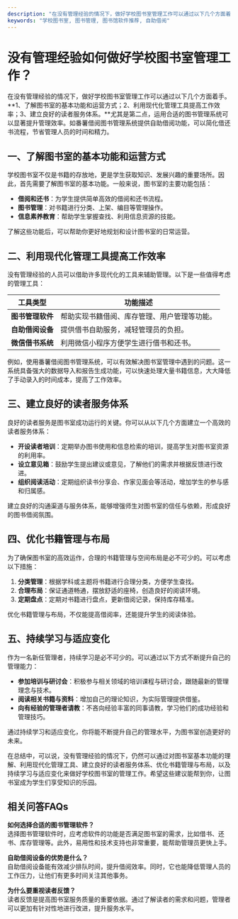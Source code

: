 ```yaml
---
description: "在没有管理经验的情况下，做好学校图书室管理工作可以通过以下几个方面着手。**1、了解图书室的基本功能和运营方式；2、利用现代化管理工具提高工作效率；3、建立良好的读者服务体系。**尤其是第二点，运用合适的图书管理系统可以显著提升管理效率。如番薯借阅图书管理系统提供自助借阅功能，可以简化借还书流程，节省管理人员的时间和精力。"
keywords: "学校图书室, 图书管理, 图书馆软件推荐, 自助借阅"
---
```

# 没有管理经验如何做好学校图书室管理工作？

在没有管理经验的情况下，做好学校图书室管理工作可以通过以下几个方面着手。**1、了解图书室的基本功能和运营方式；2、利用现代化管理工具提高工作效率；3、建立良好的读者服务体系。**尤其是第二点，运用合适的图书管理系统可以显著提升管理效率。如番薯借阅图书管理系统提供自助借阅功能，可以简化借还书流程，节省管理人员的时间和精力。

## 一、了解图书室的基本功能和运营方式

学校图书室不仅是书籍的存放地，更是学生获取知识、发展兴趣的重要场所。因此，首先需要了解图书室的基本功能。一般来说，图书室的主要功能包括：

- **借阅和还书**：为学生提供简单高效的借阅和还书流程。
- **图书管理**：对书籍进行分类、上架、编目等管理操作。
- **信息素养教育**：帮助学生掌握查找、利用信息资源的技能。

了解这些功能后，可以帮助你更好地规划和设计图书室的日常运营。

## 二、利用现代化管理工具提高工作效率

没有管理经验的人员可以借助许多现代化的工具来辅助管理。以下是一些值得考虑的管理工具：

| 工具类型         | 功能描述                                   |
|------------------|--------------------------------------------|
| **图书管理软件** | 帮助实现书籍借阅、库存管理、用户管理等功能。 |
| **自助借阅设备** | 提供借书自助服务，减轻管理员的负担。       |
| **微信借书系统** | 利用微信小程序方便学生进行借书和还书。     |

例如，使用番薯借阅图书管理系统，可以有效解决图书室管理中遇到的问题。这一系统具备强大的数据导入和报告生成功能，可以快速处理大量书籍信息，大大降低了手动录入的时间成本，提高了工作效率。

## 三、建立良好的读者服务体系

良好的读者服务是图书室成功运行的关键。你可以从以下几个方面建立一个高效的读者服务体系：

- **开设读者培训**：定期举办图书使用和信息检索的培训，提高学生对图书室资源的利用率。
- **设立意见箱**：鼓励学生提出建议或意见，了解他们的需求并根据反馈进行改进。
- **组织阅读活动**：定期组织读书分享会、作家见面会等活动，增加学生的参与感和归属感。

建立良好的沟通渠道与服务体系，能够增强师生对图书室的信任与依赖，形成良好的图书借阅氛围。

## 四、优化书籍管理与布局

为了确保图书室的高效运作，合理的书籍管理与空间布局是必不可少的。可以考虑以下措施：

1. **分类管理**：根据学科或主题将书籍进行合理分类，方便学生查找。
2. **合理布局**：保证通道畅通，摆放舒适的座椅，创造良好的阅读环境。
3. **定期盘点**：定期对书籍进行盘点，更新借阅记录，保持库存精准。

优化书籍管理与布局，不仅能提高借阅率，还能提升学生的阅读体验。

## 五、持续学习与适应变化

作为一名新任管理者，持续学习是必不可少的。可以通过以下方式不断提升自己的管理能力：

- **参加培训与研讨会**：积极参与相关领域的培训课程与研讨会，跟随最新的管理理念与技术。
- **阅读相关书籍与资料**：增加自己的理论知识，为实际管理提供借鉴。
- **向有经验的管理者请教**：不吝向经验丰富的同事请教，学习他们的成功经验和管理技巧。

通过持续学习和适应变化，你将能不断提升自己的管理水平，为图书室创造更好的未来。

在总结中，可以说，没有管理经验的情况下，仍然可以通过对图书室基本功能的理解、利用现代化管理工具、建立良好的读者服务体系、优化书籍管理与布局，以及持续学习与适应变化来做好学校图书室的管理工作。希望这些建议能帮到你，让图书室成为学生们享受知识的乐园。

## 相关问答FAQs

**如何选择合适的图书管理软件？**  
选择图书管理软件时，应考虑软件的功能是否满足图书室的需求，比如借书、还书、库存管理等。此外，易用性和技术支持也非常重要，能帮助管理员更快上手。

**自助借阅设备的优势是什么？**  
自助借阅设备能有效减少排队时间，提升借阅效率。同时，它也能降低管理人员的工作压力，让他们有更多时间关注其他事务。

**为什么要重视读者反馈？**  
读者反馈是提高图书室服务质量的重要依据。通过了解读者的需求和问题，管理者可以更加有针对性地进行改进，提升服务水平。
